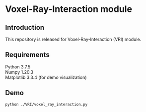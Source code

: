# Voxel-Ray-Interaction module

## Introduction

This repository is released for Voxel-Ray-Interaction (VRI) module.

## Requirements

Python 3.7.5\
Numpy 1.20.3\
Matplotlib 3.3.4 (for demo visualization)

## Demo
```
python ./VRI/voxel_ray_interaction.py
```
